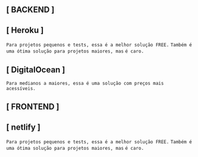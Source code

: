 ## [ BACKEND ]

## [ Heroku ]

`Para projetos pequenos e tests, essa é a melhor solução FREE.`
`Também é uma ótima solução para projetos maiores, mas`
`é caro.`

## [ DigitalOcean ]

`Para medianos a maiores, essa é uma solução com preços mais`
`acessíveis.`

## [ FRONTEND ]

## [ netlify ]

`Para projetos pequenos e tests, essa é a melhor solução FREE.`
`Também é uma ótima solução para projetos maiores, mas`
`é caro.`
